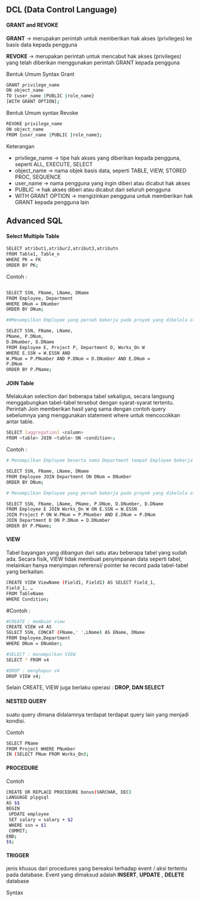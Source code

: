 ## DCL (Data Control Language)

#### GRANT and REVOKE

**GRANT** → merupakan perintah untuk memberikan hak akses (privileges) ke basis data kepada pengguna

**REVOKE** → merupakan perintah untuk mencabut hak akses (privileges) yang telah diberikan menggunakan perintah GRANT kepada pengguna

Bentuk Umum Syntax Grant
```bash
GRANT privilege_name
ON object_name
TO {user_name |PUBLIC |role_name}
[WITH GRANT OPTION];
```
Bentuk Umum syntax Revoke
```bash
REVOKE privilege_name
ON object_name
FROM {user_name |PUBLIC |role_name};
```
Keterangan
- privilege_name → tipe hak akses yang diberikan kepada pengguna, seperti ALL, EXECUTE, SELECT
- object_name → nama objek basis data, seperti TABLE, VIEW, STORED PROC, SEQUENCE
- user_name → nama pengguna yang ingin diberi atau dicabut hak akses
- PUBLIC → hak akses diberi atau dicabut dari seluruh pengguna
- WITH GRANT OPTION → mengizinkan pengguna untuk memberikan hak GRANT kepada pengguna lain

## Advanced SQL

#### Select Multiple Table

```bash
SELECT atribut1,atribur2,atribut3,atributn
FROM Table1, Table_n
WHERE PK = FK
ORDER BY PK;
```

Contoh :
```bash

SELECT SSN, FName, LName, DName
FROM Employee, Department
WHERE DNum = DNumber
ORDER BY DNum;

##Menampilkan Employee yang pernah bekerja pada proyek yang dikelola oleh Department tempat Employee tersebut bekerja

SELECT SSN, FName, LName,
PName, P.DNum,
D.DNumber, D.DName
FROM Employee E, Project P, Department D, Works_On W
WHERE E.SSN = W.ESSN AND
W.PNum = P.PNumber AND P.DNum = D.DNumber AND E.DNum =
P.DNum
ORDER BY P.PName;

```

#### JOIN Table

Melakukan selection dari beberapa tabel sekaligus, secara langsung menggabungkan tabel-tabel tersebut dengan syarat-syarat tertentu. Perintah Join memberikan hasil yang sama dengan contoh query sebelumnya yang menggunakan statement where untuk mencocokkan antar table.

```bash
SELECT [aggregation] <column>
FROM <table> JOIN <table> ON <condition>;
 ```
 Contoh :
 ```bash
# Menampilkan Employee beserta nama Department tempat Employee bekerja

SELECT SSN, FName, LName, DName
FROM Employee JOIN Department ON DNum = DNumber
ORDER BY DNum;

# Menampilkan Employee yang pernah bekerja pada proyek yang dikelola oleh Department tempat Employee tersebut bekerja

SELECT SSN, FName, LName, PName, P.DNum, D.DNumber, D.DName
FROM Employee E JOIN Works_On W ON E.SSN = W.ESSN
JOIN Project P ON W.PNum = P.PNumber AND E.DNum = P.DNum
JOIN Department D ON P.DNum = D.DNumber
ORDER BY P.PName;

```
 
#### VIEW

Tabel bayangan yang dibangun dari satu atau beberapa tabel yang sudah ada. Secara fisik, VIEW tidak membuat penyimpanan data seperti 
tabel, melainkan hanya menyimpan referensi/ pointer ke record pada tabel-tabel yang berkaitan. 

```bash
CREATE VIEW ViewName (Field1, Field1) AS SELECT Field_1,
Field_1, …
FROM TableName
WHERE Condition;
```

#Contoh : 

```bash
#CREATE : membuat view
CREATE VIEW v4 AS
SELECT SSN, CONCAT (FName,' ',LName) AS EName, DName
FROM Employee,Department
WHERE DNum = DNumber;

#SELECT : menampilkan VIEW
SELECT * FROM v4

#DROP : menghapus v4
DROP VIEW v4;
```

Selain CREATE, VIEW juga berlaku operasi : **DROP, DAN SELECT**

#### NESTED QUERY
suatu query dimana didalamnya terdapat terdapat query lain yang menjadi kondisi.

Contoh
```bash
SELECT PName
FROM Project WHERE PNumber
IN (SELECT PNum FROM Works_On);
```

#### PROCEDURE
Contoh
```bash 
CREATE OR REPLACE PROCEDURE bonus(VARCHAR, DEC) 
LANGUAGE plpgsql
AS $$
BEGIN 
 UPDATE employee 
 SET salary = salary + $2
 WHERE ssn = $1
 COMMIT;
END;
$$;
```
#### TRIGGER
jenis khusus dari procedures yang bereaksi terhadap event / aksi tertentu pada database. 
Event yang dimaksud adalah  **INSERT**, **UPDATE** , **DELETE** database 

Syntax 
```bash

```
